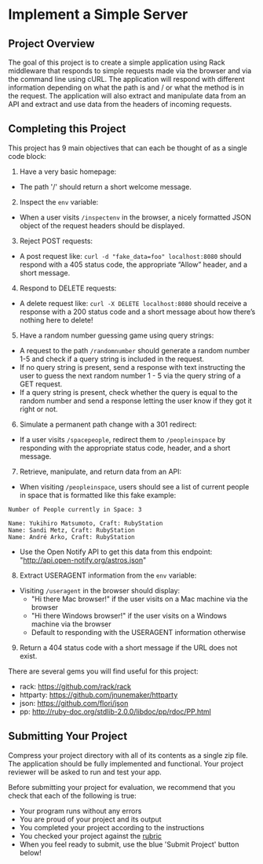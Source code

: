 # Implement a Simple Server

## Project Overview

The goal of this project is to create a simple application using Rack middleware that responds to simple requests made via the browser and via the command line using cURL. The application will respond with different information depending on what the path is and / or what the method is in the request. The application will also extract and manipulate data from an API and extract and use data from the headers of incoming requests.

## Completing this Project

This project has 9 main objectives that can each be thought of as a single code block:

1. Have a very basic homepage:
  * The path '/' should return a short welcome message.

2. Inspect the `env` variable:
  * When a user visits `/inspectenv` in the browser, a nicely formatted JSON object of the request headers should be displayed.

3. Reject POST requests:
  * A post request like: `curl -d "fake_data=foo" localhost:8080` should respond with a 405 status code, the appropriate “Allow” header, and a short message.
  

4. Respond to DELETE requests:
  * A delete request like: `curl -X DELETE localhost:8080` should receive a response with a 200 status code and a short message about how there’s nothing here to delete!



5. Have a random number guessing game using query strings:
  * A request to the path `/randomnumber` should generate a random number 1-5 and check if a query string is included in the request.
  * If no query string is present, send a response with text instructing the user to guess the next random number 1 - 5 via the query string of a GET request.
  * If a query string is present, check whether the query is equal to the random number and send a response letting the user know if they got it right or not.
  

6. Simulate a permanent path change with a 301 redirect:
  * If a user visits `/spacepeople`, redirect them to `/peopleinspace` by responding with the appropriate status code, header, and a short message.

7. Retrieve, manipulate, and return data from an API:
  * When visiting `/peopleinspace`, users should see a list of current people in space that is formatted like this fake example:
  ```
  Number of People currently in Space: 3

  Name: Yukihiro Matsumoto, Craft: RubyStation
  Name: Sandi Metz, Craft: RubyStation
  Name: André Arko, Craft: RubyStation
  ```


  * Use the Open Notify API to get this data from this endpoint: "http://api.open-notify.org/astros.json"

8. Extract USERAGENT information from the `env` variable:
  * Visiting `/useragent` in the browser should display:
    * "Hi there Mac browser!" if the user visits on a Mac machine via the browser 
    * "Hi there Windows browser!" if the user visits on a Windows machine via the browser
    * Default to responding with the USERAGENT information otherwise


9. Return a 404 status code with a short message if the URL does not exist.


There are several gems you will find useful for this project:
* rack:   https://github.com/rack/rack 
* httparty:   https://github.com/jnunemaker/httparty 
* json:   https://github.com/flori/json 
* pp:   http://ruby-doc.org/stdlib-2.0.0/libdoc/pp/rdoc/PP.html 

## Submitting Your Project

Compress your project directory with all of its contents as a single zip file. The application should be fully implemented and functional. Your project reviewer will be asked to run and test your app.

Before submitting your project for evaluation, we recommend that you check that each of the following is true:

* Your program runs without any errors
* You are proud of your project and its output
* You completed your project according to the instructions
* You checked your project against the [rubric](https://review.udacity.com/#!/rubrics/182/view)
* When you feel ready to submit, use the blue 'Submit Project' button below!

